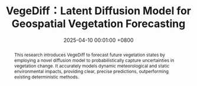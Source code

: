 ---
title:          VegeDiff：Latent Diffusion Model for Geospatial Vegetation Forecasting
date:           2025-04-10 00:01:00 +0800
selected:       true
pub:            "IEEE Transactions on Geoscience and Remote Sensing (TGRS, SCI Q1 TOP, IF=8.3)"
pub_last:       ' <span class="badge badge-pill badge-custom badge-dark">Journal</span>'
pub_date:       "2025"

abstract: >-
  This research introduces VegeDiff to forecast future vegetation states by employing a novel diffusion model to probabilistically capture uncertainties in vegetation change. It accurately models dynamic meteorological and static environmental impacts, providing clear, precise predictions, outperforming existing deterministic methods.
  
cover:          assets/images/covers/vegediff.jpg
authors:
  - Sijie Zhao
  - Hao Chen†
  - Xueliang Zhang†
  - Pengfeng Xiao
  - Lei Bai
  - Wanli Ouyang
links:
  Paper: https://arxiv.org/pdf/2407.12592
  Code: https://github.com/walking-shadow/Official_VegeDiff
  Cite: assets/bibtex/zhao2024vegediff.bib
---